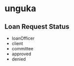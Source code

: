# unguka

## Loan Request Status

<ul>
<li>loanOfficer</li>
<li>client</li>
<li>committee</li>
<li>approved</li>
<li>denied</li>
</ul>